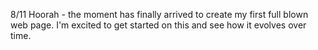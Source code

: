 8/11
Hoorah - the moment has finally arrived to create my first full blown web page. I'm excited to get started on this and see how it evolves over time. 